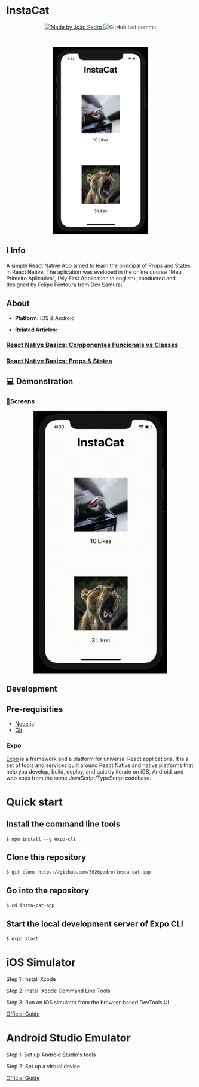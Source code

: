 # InstaCat 

<p align="center">	
<a href="https://www.linkedin.com/in/jo%C3%A3o-pedro-cordeiro-a2b97319a/">
    <img alt="Made by João Pedro" src="https://img.shields.io/badge/made%20by-JoãoPedroCordeiro-%2304D361">
 </a>
    <img alt="GitHub last commit" src="https://img.shields.io/github/last-commit/5626pedro/insta-cat-app">
 </a>
</p>
<br />

<p align="center">
    <img alt="Screen shot" title="#screen" src="./app.png" height='500' align='center'>
</>



## :information_source: Info
<p>
  A simple React Native App aimed to learn the principal of Props and States in React Native. The aplication was eveloped in the online course "Meu Primeiro Aplicativo", (My First Application in english), conducted and designed by Felipe Fontoura from Dev Samurai.
</p>

## About 
* **Platform:** iOS & Android

* **Related Articles:** 
### [React Native Basics: Componentes Funcionais vs Classes](https://devsamurai.com.br/react-native-componentes-funcionais-vs-classes/)

### [React Native Basics: Props & States](https://devsamurai.com.br/react-native-basics-props-states/)

## 💻 Demonstration
### 📱Screens

<p align='center'>
    <img alt="screen-recording" title="#page1" src="./screen-recording.gif" height="700px" align="center"/>
</p>

## Development

## Pre-requisities
- [Node.js](https://nodejs.org/en/)
- [Git](https://git-scm.com)

### Expo 
[Expo](https://expo.io) is a framework and a platform for universal React applications. It is a set of tools and services built around React Native and native platforms that help you develop, build, deploy, and quickly iterate on iOS, Android, and web apps from the same JavaScript/TypeScript codebase.

# Quick start

## Install the command line tools

` $ npm install --g expo-cli `

## Clone this repository
` $ git clone https://github.com/5626pedro/insta-cat-app `

## Go into the repository
` $ cd insta-cat-app `


## Start the local development server of Expo CLI

`$ expo start`


# iOS Simulator
Step 1: Install Xcode

Step 2: Install Xcode Command Line Tools

Step 3: Run on iOS simulator from the browser-based DevTools UI

[Official Guide](https://docs.expo.io/workflow/ios-simulator/)


# Android Studio Emulator

Step 1: Set up Android Studio's tools

Step 2: Set up a virtual device

[Official Guide](https://docs.expo.io/workflow/android-studio-emulator/)
